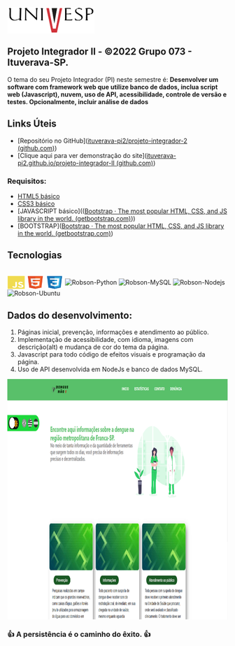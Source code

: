 <img align="center" alt="Robson-Js" height="60" width="200" src=".\assets\img\logo-univesp.png">

## Projeto Integrador II - ©2022 Grupo 073 - Ituverava-SP.

O tema do seu Projeto Integrador (PI) neste semestre é: **Desenvolver um software com framework web que utilize banco de dados, inclua script web (Javascript), nuvem, uso de API, acessibilidade, controle de versão e testes. Opcionalmente, incluir análise de dados**

## Links Úteis

- [Repositório no GitHub]([ituverava-pi2/projeto-integrador-2 (github.com)](https://github.com/ituverava-pi2/projeto-integrador-II))
- [Clique aqui para ver demonstração do site]([ituverava-pi2.github.io/projeto-integrador-II (github.com)](https://ituverava-pi2.github.io/projeto-integrador-II/))

### Requisitos:

* [HTML5 básico](https://www.w3schools.com/html/)
* [CSS3 básico](https://developer.mozilla.org/pt-BR/docs/Web/CSS)
* [JAVASCRIPT básico](([Bootstrap · The most popular HTML, CSS, and JS library in the world. (getbootstrap.com)](https://getbootstrap.com/)))
* [BOOTSTRAP]([Bootstrap · The most popular HTML, CSS, and JS library in the world. (getbootstrap.com)](https://getbootstrap.com/))

## Tecnologias

<div style="display: inline_block"><br>
  <img align="center" alt="Robson-Js" height="30" width="40" src="https://raw.githubusercontent.com/devicons/devicon/master/icons/javascript/javascript-plain.svg">
  <img align="center" alt="Robson-HTML" height="30" width="40" src="https://raw.githubusercontent.com/devicons/devicon/master/icons/html5/html5-original.svg">
  <img align="center" alt="Robson-CSS" height="30" width="40" src="https://raw.githubusercontent.com/devicons/devicon/master/icons/css3/css3-original.svg">
  <img align="center" alt="Robson-Python" height="30" width="40" src="https://cdn.jsdelivr.net/gh/devicons/devicon/icons/docker/docker-original-wordmark.svg" />
  <img align="center" alt="Robson-MySQL" height="60" width="50" src="https://cdn.jsdelivr.net/gh/devicons/devicon/icons/mysql/mysql-original-wordmark.svg" />
  <img align="center" alt="Robson-Nodejs" height="60" width="50" src="https://cdn.jsdelivr.net/gh/devicons/devicon/icons/nodejs/nodejs-original-wordmark.svg" />
  <img align="center" alt="Robson-Ubuntu" height="50" width="40" src="https://cdn.jsdelivr.net/gh/devicons/devicon/icons/ubuntu/ubuntu-plain-wordmark.svg" />

## Dados do desenvolvimento:

1. Páginas inicial, prevenção, informações e atendimento ao público.
2. Implementação de acessibilidade, com idioma, imagens com descrição(alt) e mudança de cor do tema da página.
3. Javascript para todo código de efeitos visuais e programação da página.
4. Uso de API desenvolvida em NodeJs e banco de dados MySQL.

<img align="center" alt="Robson-Js" height="550" width="900" src=".\assets\img\image-readme.png">

### 👍 A persistência é o caminho do êxito. 👍
